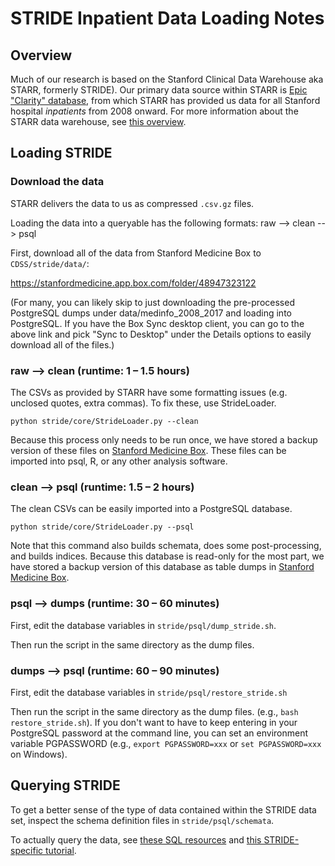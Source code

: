 # STRIDE Inpatient Data Loading Notes

## Overview
Much of our research is based on the Stanford Clinical Data Warehouse
aka STARR, formerly STRIDE). Our primary data source within STARR is
[Epic "Clarity" database](https://www.med.upenn.edu/dac/epic-clarity-data-warehousing.html),
from which STARR has provided us data for all Stanford hospital _inpatients_
from 2008 onward. For more information about the STARR data warehouse, see [this overview](https://med.stanford.edu/researchit/services/clinical-data-warehouse.html).

## Loading STRIDE

### Download the data

STARR delivers the data to us as compressed `.csv.gz` files.

Loading the data into a queryable has the following formats:
raw --> clean --> psql

First, download all of the data from Stanford Medicine Box to
`CDSS/stride/data/`:

https://stanfordmedicine.app.box.com/folder/48947323122

(For many, you can likely skip to just downloading the pre-processed PostgreSQL dumps under data/medinfo_2008_2017 and loading into PostgreSQL.
If you have the Box Sync desktop client, you can go to the above link and pick "Sync to Desktop" under the Details options to easily download all of the files.)

### raw --> clean (runtime: 1 – 1.5 hours)

The CSVs as provided by STARR have some formatting issues
(e.g. unclosed quotes, extra commas). To fix these, use StrideLoader.

`python stride/core/StrideLoader.py --clean`

Because this process only needs to be run once, we have stored a backup
version of these files on
[Stanford Medicine Box](https://stanfordmedicine.app.box.com/folder/49709022468). These files can be imported into psql, R, or any other analysis software.

### clean --> psql (runtime: 1.5 – 2 hours)

The clean CSVs can be easily imported into a PostgreSQL database.

`python stride/core/StrideLoader.py --psql`

Note that this command also builds schemata, does some post-processing, and
builds indices. Because this database is read-only for the most part, we have
stored a backup version of this database as table dumps in
[Stanford Medicine Box](https://stanfordmedicine.app.box.com/folder/50484084132).

### psql --> dumps (runtime: 30 – 60 minutes)

First, edit the database variables in `stride/psql/dump_stride.sh`.

Then run the script in the same directory as the dump files.

### dumps --> psql (runtime: 60 – 90 minutes)

First, edit the database variables in `stride/psql/restore_stride.sh`

Then run the script in the same directory as the dump files. (e.g., `bash restore_stride.sh`).
If you don't want to have to keep entering in your PostgreSQL password at the command line, you can set an environment variable PGPASSWORD (e.g., `export PGPASSWORD=xxx` or `set PGPASSWORD=xxx` on Windows).

## Querying STRIDE

To get a better sense of the type of data contained within the STRIDE
data set, inspect the schema definition files in `stride/psql/schemata`.

To actually query the data, see [these SQL resources](https://github.com/HealthRex/CDSS/wiki/STRIDE-Database#postgresql)
and [this STRIDE-specific tutorial](https://github.com/HealthRex/CDSS/wiki/STRIDE-SQL-Tutorial).
